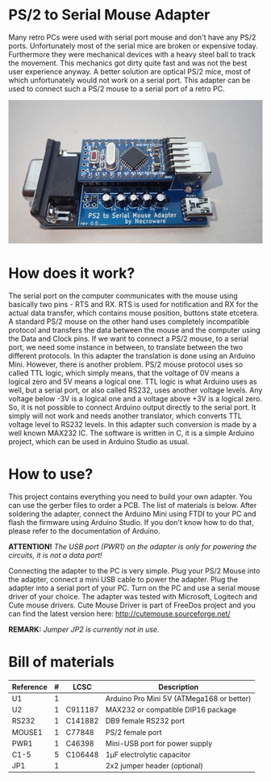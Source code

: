 # PS/2 to Serial Mouse Adapter

Many retro PCs were used with serial port mouse and don't have any PS/2 ports.
Unfortunately most of the serial mice are broken or expensive today. Furthermore
they were mechanical devices with a heavy steel ball to track the movement. This
mechanics got dirty quite fast and was not the best user experience anyway. A
better solution are optical PS/2 mice, most of which unfortunately would not 
work on a serial port. This adapter can be used to connect such a PS/2 mouse to
a serial port of a retro PC.

![ps2-adapter](images/top.jpg)

# How does it work?

The serial port on the computer communicates with the mouse using basically two
pins - RTS and RX. RTS is used for notification and RX for the actual data
transfer, which contains mouse position, buttons state etcetera. A standard PS/2
mouse on the other hand uses completely incompatible protocol and transfers the
data between the mouse and the computer using the Data and Clock pins. If we
want to connect a PS/2 mouse, to a serial port, we need some instance in
between, to translate between the two different protocols. In this adapter the
translation is done using an Arduino Mini. However, there is another problem.
PS/2 mouse  protocol uses so called TTL logic, which simply means, that the
voltage of 0V means a logical zero and 5V means a logical one. TTL logic is what
Arduino uses as well, but a serial port, or also called RS232, uses another
voltage levels. Any voltage below -3V is a logical one and a voltage above +3V
is a logical zero. So, it is not possible to connect Arduino output directly to
the serial port. It simply will not work and needs another translator, which
converts TTL voltage level to RS232 levels. In this adapter such conversion is
made by a well known MAX232 IC. The software is written in C, it is a simple
Arduino project, which can be used in Arduino Studio as usual.

# How to use?

This project contains everything you need to build your own adapter. You can use
the gerber files to order a PCB. The list of materials is below. After soldering
the adapter, connect the Arduino Mini using FTDI to your PC and flash the 
firmware using Arduino Studio. If you don't know how to do that, please refer to
the documentation of Arduino. 

**ATTENTION!** *The USB port (PWR1) on the adapter is only for powering the
circuits, it is not a data port!*

Connecting the adapter to the PC is very simple. Plug your PS/2 Mouse into the
adapter, connect a mini USB cable to power the adapter. Plug the adapter into a
serial port of your PC. Turn on the PC and use a serial mouse driver of your
choice. The adapter was tested with Microsoft, Logitech and Cute mouse drivers.
Cute Mouse Driver is part of FreeDos project and you can find the latest version
here: http://cutemouse.sourceforge.net/

**REMARK:** *Jumper JP2 is currently not in use.*


# Bill of materials

Reference  |#  |LCSC   |Description
-----------|---|-------|------------------------------------------
U1         |1  |       | Arduino Pro Mini 5V (ATMega168 or better)
U2         |1  |C911187| MAX232 or compatible DIP16 package
RS232      |1  |C141882| DB9 female RS232 port
MOUSE1     |1  |C77848 | PS/2 female port
PWR1       |1  |C46398 | Mini-USB port for power supply
C1-5       |5  |C106448| 1µF electrolytic capacitor
JP1        |1  |       | 2x2 jumper header (optional)



